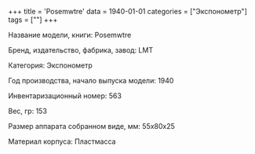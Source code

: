 +++
title = 'Posemwtre'
data = 1940-01-01
categories = ["Экспонометр"]
tags = [""]
+++

Название модели, книги: Posemwtre

Бренд, издательство, фабрика, завод: LMT

Категория: Экспонометр

Год производства, начало выпуска модели: 1940

Инвентаризационный номер: 563

Вес, гр: 153

Размер аппарата  собранном виде, мм: 55х80х25

Материал корпуса: Пластмасса

